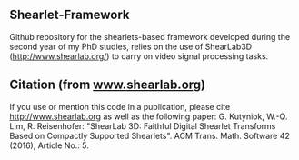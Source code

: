 ## Shearlet-Framework

Github repository for the shearlets-based framework developed during the second year of my PhD studies, relies on the use of ShearLab3D (http://www.shearlab.org/) to carry on video signal processing tasks.

## Citation (from www.shearlab.org)

If you use or mention this code in a publication, please cite http://www.shearlab.org as well as the following paper:
G. Kutyniok, W.-Q. Lim, R. Reisenhofer:
"ShearLab 3D: Faithful Digital Shearlet Transforms Based on Compactly Supported Shearlets". 
ACM Trans. Math. Software 42 (2016), Article No.: 5.

